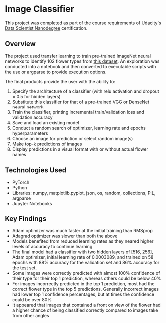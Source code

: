 # Image Classifier
This project was completed as part of the course requirements of Udacity's [Data Scientist Nanodegree](https://www.udacity.com/course/data-scientist-nanodegree--nd025) certification.

## Overview
The project used transfer learning to train pre-trained ImageNet neural networks to identify 102 flower types from [this dataset](http://www.robots.ox.ac.uk/~vgg/data/flowers/102/index.html). An exploration was conducted into a notebook and then converted to executable scripts with the use or argparse to provide execution options.

The final products provide the user with the ability to: 
1. Specify the architecture of a classifier (with relu activation and dropout = 0.5 for hidden layers)
2. Substitute this classifier for that of a pre-trained VGG or DenseNet neural network
3. Train the classifier, printing incremental train/validation loss and validation accuracy
4. Save and load an existing model
5. Conduct a random search of optimizer, learning rate and epochs hyperparameters
6. Choose an image for prediction or select random image(s)
7. Make top-k predictions of images
8. Display predictions in a visual format with or without actual flower names

## Technologies Used
- PyTorch
- Python
- Libraries: numpy, matplotlib.pyplot, json, os, random, collections, PIL, argparse
- Jupyter Notebooks

## Key Findings
- Adam optimizer was much faster at the initial training than RMSprop
- Adagrad optimizer was slower than both the above
- Models benefited from reduced learning rates as they neared higher levels of accuracy to continue learning
- The final model had a classifier with two hidden layers of [516, 256], Adam optimizer, initial learning rate of 0.0003089, and trained on 58 epochs with 88% accuracy for the validation set and 86% accuracy for the test set.
- Some images were correctly predicted with almost 100% confidence of their type for their top 1 prediction, whereas others could be below 40%
- For images incorrectly predicted in the top 1 prediction, most had the correct flower type in the top 5 predictions. Generally incorrect images had lower top 1 confidence percentages, but at times the confidence could be over 80%
- It appeared that images that contained a front on view of the flower had a higher chance of being classified correctly compared to images take from other angles
